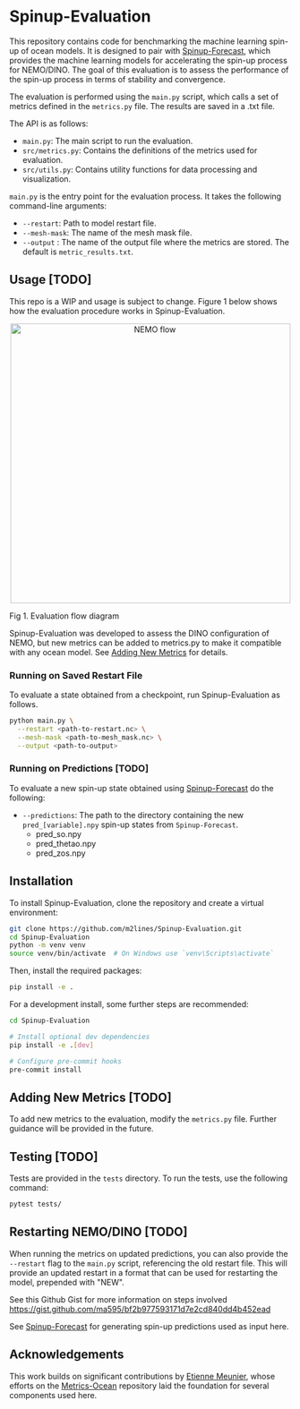 # Spinup-Evaluation

This repository contains code for benchmarking the machine learning spin-up of ocean models. It is designed to pair with [Spinup-Forecast](https://github.com/m2lines/Spinup-Forecast), which provides the machine learning models for accelerating the spin-up process for NEMO/DINO. The goal of this evaluation is to assess the performance of the spin-up process in terms of stability and convergence.

The evaluation is performed using the `main.py` script, which calls a set of metrics defined in the `metrics.py` file. The results are saved in a .txt file.

The API is as follows:

- `main.py`: The main script to run the evaluation.
- `src/metrics.py`: Contains the definitions of the metrics used for evaluation.
- `src/utils.py`: Contains utility functions for data processing and visualization.

<!-- ```plaintext
.
├── main.py                # Entry point script
├── pyproject.toml         # Build system and tool configuration (e.g. black, ruff)
├── README.md              # Project overview and usage
├── LICENSE                # Project license
└── src/                   # Source code
    ├── metrics.py         # Metric calculation functions
    └── utils.py           # General utilities used across the project
``` -->

`main.py` is the entry point for the evaluation process. It takes the following command-line arguments:
- `--restart`: Path to model restart file.
- `--mesh-mask`: The name of the mesh mask file.
- `--output` : The name of the output file where the metrics are stored. The default is `metric_results.txt`.

## Usage [TODO]
This repo is a WIP and usage is subject to change. Figure 1 below shows how the evaluation procedure works in Spinup-Evaluation.

<p align="center">
<img src="chart.svg" alt="NEMO flow" width="500"/>
<figcaption>Fig 1. Evaluation flow diagram</figcaption>
</p>

Spinup-Evaluation was developed to assess the DINO configuration of NEMO, but new metrics can be added to metrics.py to make it compatible with any ocean model. See [Adding New Metrics](#adding-new-metrics) for details.

### Running on Saved Restart File
To evaluate a state obtained from a checkpoint, run Spinup-Evaluation as follows.

```sh
python main.py \
  --restart <path-to-restart.nc> \
  --mesh-mask <path-to-mesh_mask.nc> \
  --output <path-to-output>
```

### Running on Predictions [TODO]
To evaluate a new spin-up state obtained using [Spinup-Forecast](https://github.com/m2lines/Spinup-Forecast) do the following:

* `--predictions`: The path to the directory containing the new `pred_[variable].npy` spin-up states from `Spinup-Forecast`.
    - pred_so.npy
    - pred_thetao.npy
    - pred_zos.npy

<!-- * `--mesh-mask` : Path to the `mesh_mask.nc` file. This file contains the grid information for the model.
* [Optional] The path to a reference spin-up state. This is used to compare the new spin-up state against a known good state. If not provided, the evaluation will only assess the new spin-up state.
* [Optional] The restart file from the NEMO/DINO model.
    i.e. `` -->

<!-- > ![alt text](image.png) -->

## Installation
To install Spinup-Evaluation, clone the repository and create a virtual environment:
```bash
git clone https://github.com/m2lines/Spinup-Evaluation.git
cd Spinup-Evaluation
python -m venv venv
source venv/bin/activate  # On Windows use `venv\Scripts\activate`
```

Then, install the required packages:

```bash
pip install -e .
```
For a development install, some further steps are recommended:

```sh
cd Spinup-Evaluation

# Install optional dev dependencies
pip install -e .[dev]

# Configure pre-commit hooks
pre-commit install
```


## Adding New Metrics [TODO]
To add new metrics to the evaluation, modify the `metrics.py` file. Further guidance will be provided in the future.

## Testing [TODO]

Tests are provided in the `tests` directory. To run the tests, use the following command:

```bash
pytest tests/
```

## Restarting NEMO/DINO [TODO]

When running the metrics on updated predictions, you can also provide the `--restart` flag to the `main.py` script, referencing the old restart file. This will provide an updated restart in a format that can be used for restarting the model, prepended with "NEW".

See this Github Gist for more information on steps involved https://gist.github.com/ma595/bf2b977593171d7e2cd840dd4b452ead

See [Spinup-Forecast](https://github.com/m2lines/Spinup-Forecast) for generating spin-up predictions used as input here.


## Acknowledgements

This work builds on significant contributions by [Etienne Meunier](https://github.com/Etienne-Meunier), whose efforts on the [Metrics-Ocean](https://github.com/Etienne-Meunier/Metrics-Ocean) repository laid the foundation for several components used here.
